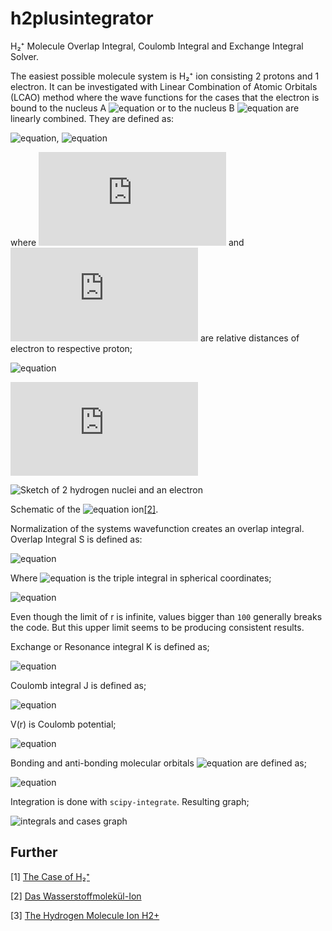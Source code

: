 # h2plusintegrator
H₂⁺ Molecule Overlap Integral, Coulomb Integral and Exchange Integral Solver. 

The easiest possible molecule system is H₂⁺ ion consisting 2 protons and 1 electron. It can be investigated with Linear Combination of Atomic Orbitals (LCAO) method where the wave functions for the cases that the electron is bound to the nucleus A ![equation](https://latex.codecogs.com/gif.latex?\Psi_{1,0,0}&space;(r_A)) or to the nucleus B ![equation](https://latex.codecogs.com/gif.latex?\Psi_{1,0,0}&space;(r_B)) are linearly combined. They are defined as:

![equation](https://latex.codecogs.com/gif.latex?\Psi_{1,0,0}&space;(r_A)&space;=&space;\sqrt{\frac{1}{\pi}}{a_0}^{-\frac{3}{2}}{e}^{-\frac{r_A}{a_0}}), ![equation](https://latex.codecogs.com/gif.latex?\Psi_{1,0,0}&space;(r_B)&space;=&space;\sqrt{\frac{1}{\pi}}{a_0}^{-\frac{3}{2}}{e}^{-\frac{r_B}{a_0}})

where ![equation](https://latex.codecogs.com/gif.latex?r_B) and ![equation](https://latex.codecogs.com/gif.latex?r_A) are relative distances of electron to respective proton;

![equation](https://latex.codecogs.com/gif.latex?r_B=\sqrt{r_A^2&plus;R^2-2r_ARcos(\theta)})

![equation](https://latex.codecogs.com/gif.latex?r_A=r)

![Sketch of 2 hydrogen nuclei and an electron](https://github.com/haltugyildirim/h2plusintegrator/blob/main/h_ions_sketch.svg "MSketch of 2 hydrogen nuclei and an electron")

Schematic of the ![equation](https://latex.codecogs.com/gif.latex?H_2^&plus;) ion[[2]](#2).

Normalization of the systems wavefunction creates an overlap integral. Overlap Integral S is defined as:

![equation](https://latex.codecogs.com/gif.latex?S_{AB}(r)&space;=&space;\int&space;\Psi_{1,0,0}(r_A)&space;\Psi_{1,0,0}(r_B)&space;d^3&space;r)

Where ![equation](https://latex.codecogs.com/gif.latex?d^3&space;r) is the triple integral in spherical coordinates;

![equation](https://latex.codecogs.com/gif.latex?\int&space;d^3&space;r&space;=&space;\int_{0}^{2\pi}\int_{0}^{\pi}\int_{0}^{\infty}&space;r^2&space;sin\theta&space;dr&space;d\theta&space;d\phi)

Even though the limit of r is infinite, values bigger than `100` generally breaks the code. But this upper limit seems to be producing consistent results.

Exchange or Resonance integral K is defined as;

![equation](https://latex.codecogs.com/gif.latex?K(r)&space;=&space;-\frac{e^2}{4\pi\epsilon_0}&space;\int&space;\Psi_{1,0,0}(r_A)\frac{1}{r_B}&space;\Psi_{1,0,0}(r_B)&space;d^3&space;r)

Coulomb integral J is defined as;

![equation](https://latex.codecogs.com/gif.latex?J(r)&space;=&space;-\frac{e^2}{4\pi\epsilon_0}&space;\int&space;\Psi_{1,0,0}(r_A)\frac{1}{r_B}&space;\Psi_{1,0,0}(r_A)&space;d^3&space;r)

V(r) is Coulomb potential;

![equation](https://latex.codecogs.com/gif.latex?V(r)&space;=&space;\frac{e^2}{4\pi\epsilon_0}\frac{1}{r})

Bonding and anti-bonding molecular orbitals 
![equation](https://latex.codecogs.com/gif.latex?<E>_\pm) are defined as;

![equation](https://latex.codecogs.com/gif.latex?<E>_\pm&space;=&space;\frac{J\pm&space;K}{1&space;\pm&space;S_{AB}}&space;&plus;&space;\frac{e^2}{4\pi\epsilon_0}&space;\frac{1}{r})

Integration is done with `scipy-integrate`. Resulting graph;

![integrals and cases graph](https://github.com/haltugyildirim/h2plusintegrator/blob/main/graph.svg "integrals and cases graph")


## Further
<a id="1">[1]</a> 
[The Case of H₂⁺ ](https://chem.libretexts.org/Bookshelves/Physical_and_Theoretical_Chemistry_Textbook_Maps/Book%3A_Quantum_States_of_Atoms_and_Molecules_(Zielinksi_et_al)/10%3A_Theories_of_Electronic_Molecular_Structure/10.04%3A_The_Case_of_H%E2%82%82%E2%81%BA "The Case of H₂⁺ ")

<a id="2">[2]</a> 
[Das Wasserstoffmolekül-Ion](https://www.strands.de/chemical/39 "Das Wasserstoffmolekül-Ion")


<a id="3">[3]</a> 
[The Hydrogen Molecule Ion H2+ ](http://www.pci.tu-bs.de/aggericke/PC4e/Kap_II/H2-Ion.htm "The Hydrogen Molecule Ion H2+")
